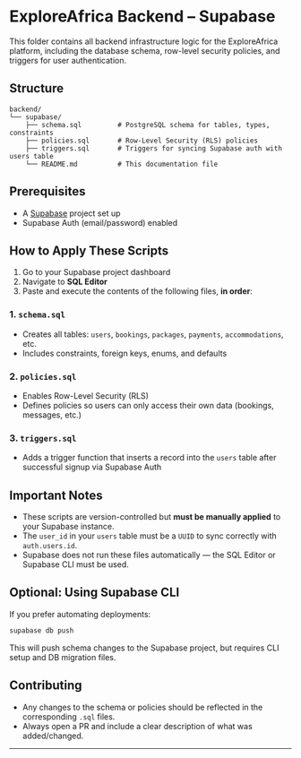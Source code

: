 # ExploreAfrica Backend – Supabase

This folder contains all backend infrastructure logic for the ExploreAfrica platform, including the database schema, row-level security policies, and triggers for user authentication.

## Structure
```
backend/
└── supabase/
    ├── schema.sql         # PostgreSQL schema for tables, types, constraints
    ├── policies.sql       # Row-Level Security (RLS) policies
    ├── triggers.sql       # Triggers for syncing Supabase auth with users table
    └── README.md          # This documentation file
```

## Prerequisites
- A [Supabase](https://supabase.com/) project set up
- Supabase Auth (email/password) enabled

## How to Apply These Scripts
1. Go to your Supabase project dashboard
2. Navigate to **SQL Editor**
3. Paste and execute the contents of the following files, **in order**:

### 1. `schema.sql`
- Creates all tables: `users`, `bookings`, `packages`, `payments`, `accommodations`, etc.
- Includes constraints, foreign keys, enums, and defaults

### 2. `policies.sql`
- Enables Row-Level Security (RLS)
- Defines policies so users can only access their own data (bookings, messages, etc.)

### 3. `triggers.sql`
- Adds a trigger function that inserts a record into the `users` table after successful signup via Supabase Auth

## Important Notes
- These scripts are version-controlled but **must be manually applied** to your Supabase instance.
- The `user_id` in your `users` table must be a `UUID` to sync correctly with `auth.users.id`.
- Supabase does not run these files automatically — the SQL Editor or Supabase CLI must be used.

## Optional: Using Supabase CLI
If you prefer automating deployments:
```bash
supabase db push
```
This will push schema changes to the Supabase project, but requires CLI setup and DB migration files.

## Contributing
- Any changes to the schema or policies should be reflected in the corresponding `.sql` files.
- Always open a PR and include a clear description of what was added/changed.

---